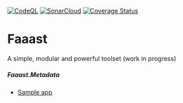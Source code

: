 [![CodeQL](https://github.com/jpacelli62/Faaast/actions/workflows/codeql-analysis.yml/badge.svg?branch=main)](https://github.com/jpacelli62/Faaast/actions/workflows/codeql-analysis.yml)
[![SonarCloud](https://github.com/jpacelli62/Faaast/actions/workflows/sonarcloud.yml/badge.svg)](https://github.com/jpacelli62/Faaast/actions/workflows/sonarcloud.yml)
[![Coverage Status](https://coveralls.io/repos/github/jpacelli62/Faaast/badge.svg)](https://coveralls.io/github/jpacelli62/Faaast)

# Faaast
A simple, modular and powerful toolset (work in progress)

##### Faaast.Metadata
- [Sample app](https://github.com/jpacelli62/Faaast/tree/main/Samples/Sample.Metadata/Program.cs)
